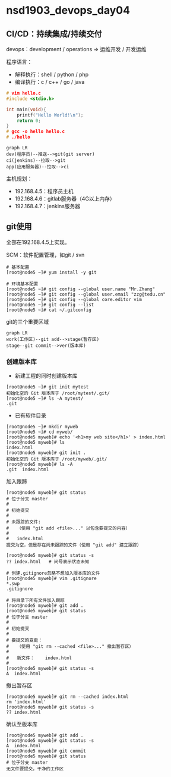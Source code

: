 # nsd1903_devops_day04

## CI/CD：持续集成/持续交付

devops：development / operations => 运维开发 / 开发运维

程序语言：

- 解释执行：shell / python / php
- 编译执行：c / c++ / go / java

```c
# vim hello.c
#include <stdio.h>

int main(void){
    printf("Hello World!\n");
    return 0;
}
# gcc -o hello hello.c
# ./hello
```

```mermaid
graph LR
dev(程序员)--推送-->git(git server)
ci(jenkins)--拉取-->git
app(应用服务器)--拉取-->ci
```

主机规划：

- 192.168.4.5：程序员主机
- 192.168.4.6：gitlab服务器（4G以上内存）
- 192.168.4.7：jenkins服务器

## git使用

全部在192.168.4.5上实现。

SCM：软件配置管理，如git / svn

```shell
# 基本配置
[root@node5 ~]# yum install -y git

# 环境基本配置
[root@node5 ~]# git config --global user.name "Mr.Zhang"
[root@node5 ~]# git config --global user.email "zzg@tedu.cn"
[root@node5 ~]# git config --global core.editor vim
[root@node5 ~]# git config --list
[root@node5 ~]# cat ~/.gitconfig 
```

git的三个重要区域

```mermaid
graph LR
work(工作区)--git add-->stage(暂存区)
stage--git commit-->ver(版本库)
```

### 创建版本库

- 新建工程的同时创建版本库

```shell
[root@node5 ~]# git init mytest
初始化空的 Git 版本库于 /root/mytest/.git/
[root@node5 ~]# ls -A mytest/
.git
```

- 已有软件目录

```shell
[root@node5 ~]# mkdir myweb
[root@node5 ~]# cd myweb/
[root@node5 myweb]# echo '<h1>my web site</h1>' > index.html
[root@node5 myweb]# ls
index.html
[root@node5 myweb]# git init .
初始化空的 Git 版本库于 /root/myweb/.git/
[root@node5 myweb]# ls -A
.git  index.html
```

加入跟踪

```shell
[root@node5 myweb]# git status
# 位于分支 master
#
# 初始提交
#
# 未跟踪的文件:
#   （使用 "git add <file>..." 以包含要提交的内容）
#
#	index.html
提交为空，但是存在尚未跟踪的文件（使用 "git add" 建立跟踪）

[root@node5 myweb]# git status -s
?? index.html   # 问号表示状态未知

# 创建.gitignore忽略不想加入版本库的文件
[root@node5 myweb]# vim .gitignore
*.swp
.gitignore

# 将目录下所有文件加入跟踪
[root@node5 myweb]# git add .
[root@node5 myweb]# git status
# 位于分支 master
#
# 初始提交
#
# 要提交的变更：
#   （使用 "git rm --cached <file>..." 撤出暂存区）
#
#	新文件：    index.html
#
[root@node5 myweb]# git status -s
A  index.html
```

撤出暂存区

```shell
[root@node5 myweb]# git rm --cached index.html 
rm 'index.html'
[root@node5 myweb]# git status -s
?? index.html
```

确认至版本库

```shell
[root@node5 myweb]# git add .
[root@node5 myweb]# git status -s
A  index.html
[root@node5 myweb]# git commit
[root@node5 myweb]# git status
# 位于分支 master
无文件要提交，干净的工作区

```









